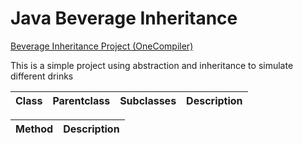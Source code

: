 # Java Beverage Inheritance
[Beverage Inheritance Project (OneCompiler)](https://onecompiler.com/java/43qz6sdz3)

This is a simple project using abstraction and inheritance to simulate different drinks

| Class | Parentclass | Subclasses | Description |
| --- | --- | --- | --- |

| Method | Description |
| --- | --- |
